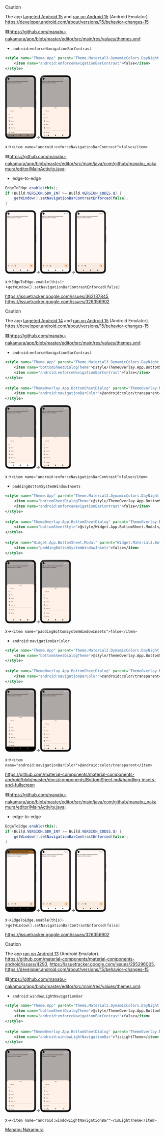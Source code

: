 > [!CAUTION]
> The app <ins>targeted Android 15</ins> and <ins>ran on Android 15</ins> (Android Emulator).
> <br>
> https://developer.android.com/about/versions/15/behavior-changes-15

🟥https://github.com/manabu-nakamura/app/blob/master/editor/src/main/res/values/themes.xml:
- `android:enforceNavigationBarContrast`
```xml
<style name="Theme.App" parent="Theme.Material3.DynamicColors.DayNight.NoActionBar">
    <item name="android:enforceNavigationBarContrast">false</item>
</style>
```
<img src="s16.png" width="20%">-><img src="s17.png" width="20%">

x->`<item name="android:enforceNavigationBarContrast">false</item>`

🟥https://github.com/manabu-nakamura/app/blob/master/editor/src/main/java/com/github/manabu_nakamura/editor/MainActivity.java:
- edge-to-edge
```java
EdgeToEdge.enable(this);
if (Build.VERSION.SDK_INT >= Build.VERSION_CODES.Q) {
    getWindow().setNavigationBarContrastEnforced(false);
}
```
<img src="s13.png" width="20%">-><img src="s14.png" width="20%">-><img src="s15.png" width="20%">

x->`EdgeToEdge.enable(this)`->`getWindow().setNavigationBarContrastEnforced(false)`

https://issuetracker.google.com/issues/362137845, https://issuetracker.google.com/issues/326356902

> [!CAUTION]
> The app <ins>targeted Android 14</ins> and <ins>ran on Android 15</ins> (Android Emulator).
> <br>
> https://developer.android.com/about/versions/15/behavior-changes-15

🟥https://github.com/manabu-nakamura/app/blob/master/editor/src/main/res/values/themes.xml:
- `android:enforceNavigationBarContrast`
```xml
<style name="Theme.App" parent="Theme.Material3.DynamicColors.DayNight.NoActionBar">
    <item name="bottomSheetDialogTheme">@style/ThemeOverlay.App.BottomSheetDialog</item>
    <item name="android:enforceNavigationBarContrast">false</item>
</style>

<style name="ThemeOverlay.App.BottomSheetDialog" parent="ThemeOverlay.Material3.BottomSheetDialog">
    <item name="android:navigationBarColor">@android:color/transparent</item>
</style>
```
<img src="s9.png" width="20%">-><img src="s2.png" width="20%">

x->`<item name="android:enforceNavigationBarContrast">false</item>`

- `paddingBottomSystemWindowInsets`
```xml
<style name="Theme.App" parent="Theme.Material3.DynamicColors.DayNight.NoActionBar">
    <item name="bottomSheetDialogTheme">@style/ThemeOverlay.App.BottomSheetDialog</item>
    <item name="android:enforceNavigationBarContrast">false</item>
</style>

<style name="ThemeOverlay.App.BottomSheetDialog" parent="ThemeOverlay.Material3.BottomSheetDialog">
    <item name="bottomSheetStyle">@style/Widget.App.BottomSheet.Modal</item>
</style>

<style name="Widget.App.BottomSheet.Modal" parent="Widget.Material3.BottomSheet.Modal">
    <item name="paddingBottomSystemWindowInsets">false</item>
</style>
```
<img src="s6.png" width="20%">-><img src="s5.png" width="20%">

x->`<item name="paddingBottomSystemWindowInsets">false</item>`

- `android:navigationBarColor`
```xml
<style name="Theme.App" parent="Theme.Material3.DynamicColors.DayNight.NoActionBar">
    <item name="bottomSheetDialogTheme">@style/ThemeOverlay.App.BottomSheetDialog</item>
</style>

<style name="ThemeOverlay.App.BottomSheetDialog" parent="ThemeOverlay.Material3.BottomSheetDialog">
    <item name="android:navigationBarColor">@android:color/transparent</item>
</style>
```
<img src="s7.png" width="20%">-><img src="s2.png" width="20%">

x->`<item name="android:navigationBarColor">@android:color/transparent</item>`

https://github.com/material-components/material-components-android/blob/master/docs/components/BottomSheet.md#handling-insets-and-fullscreen

🟥https://github.com/manabu-nakamura/app/blob/master/editor/src/main/java/com/github/manabu_nakamura/editor/MainActivity.java:
- edge-to-edge
```java
EdgeToEdge.enable(this);
if (Build.VERSION.SDK_INT >= Build.VERSION_CODES.Q) {
    getWindow().setNavigationBarContrastEnforced(false);
}
```
<img src="s11.png" width="20%">-><img src="s10.png" width="20%">-><img src="s1.png" width="20%">

x->`EdgeToEdge.enable(this)`->`getWindow().setNavigationBarContrastEnforced(false)`

https://issuetracker.google.com/issues/326356902

> [!CAUTION]
> The app <ins>ran on Android 13</ins> (Android Emulator).
> <br>
> https://github.com/material-components/material-components-android/issues/4293,
> https://issuetracker.google.com/issues/295296005,
> https://developer.android.com/about/versions/15/behavior-changes-15

🟥https://github.com/manabu-nakamura/app/blob/master/editor/src/main/res/values/themes.xml:

- `android:windowLightNavigationBar`
```xml
<style name="Theme.App" parent="Theme.Material3.DynamicColors.DayNight.NoActionBar">
    <item name="bottomSheetDialogTheme">@style/ThemeOverlay.App.BottomSheetDialog</item>
    <item name="android:enforceNavigationBarContrast">false</item>
</style>

<style name="ThemeOverlay.App.BottomSheetDialog" parent="ThemeOverlay.Material3.BottomSheetDialog">
    <item name="android:windowLightNavigationBar">?isLightTheme</item>
</style>
```
<img src="s8.png" width="20%">-><img src="s12.png" width="20%">

x->`<item name="android:windowLightNavigationBar">?isLightTheme</item>`

[Manabu Nakamura](https://github.com/manabu-nakamura)